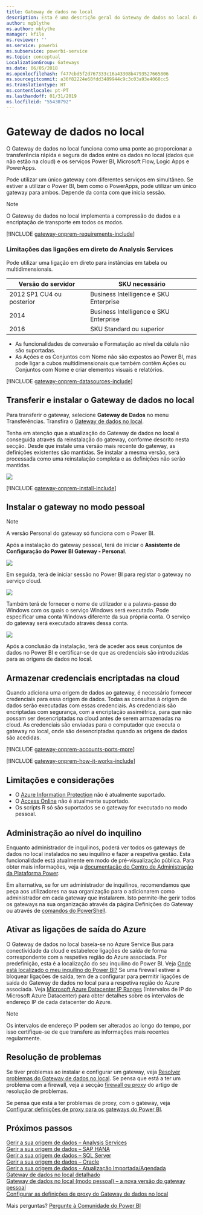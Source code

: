 ```yaml
---
title: Gateway de dados no local
description: Esta é uma descrição geral do Gateway de dados no local do Power BI. Pode utilizar este gateway para trabalhar com origens de dados de DirectQuery. Também pode utilizar este gateway para atualizar os conjuntos de dados na cloud com dados no local.
author: mgblythe
ms.author: mblythe
manager: kfile
ms.reviewer: ''
ms.service: powerbi
ms.subservice: powerbi-service
ms.topic: conceptual
LocalizationGroup: Gateways
ms.date: 06/05/2018
ms.openlocfilehash: f477cbd5f2d767333c16a43308b4793527665806
ms.sourcegitcommit: a36f82224e68fdd3489944c9c3c03a93e4068cc5
ms.translationtype: HT
ms.contentlocale: pt-PT
ms.lasthandoff: 01/31/2019
ms.locfileid: "55430792"
---
```

# <a name="on-premises-data-gateway"></a>Gateway de dados no local

O Gateway de dados no local funciona como uma ponte ao proporcionar a transferência rápida e segura de dados entre os dados no local (dados que não estão na cloud) e os serviços Power BI, Microsoft Flow, Logic Apps e PowerApps.

Pode utilizar um único gateway com diferentes serviços em simultâneo. Se estiver a utilizar o Power BI, bem como o PowerApps, pode utilizar um único gateway para ambos. Depende da conta com que inicia sessão.

> [!NOTE]
> O Gateway de dados no local implementa a compressão de dados e a encriptação de transporte em todos os modos.

<!-- Shared Requirements Include -->
[!INCLUDE [gateway-onprem-requirements-include](./includes/gateway-onprem-requirements-include.md)]

### <a name="limitations-of-analysis-services-live-connections"></a>Limitações das ligações em direto do Analysis Services

Pode utilizar uma ligação em direto para instâncias em tabela ou multidimensionais.

| **Versão do servidor** | **SKU necessário** |
| --- | --- |
| 2012 SP1 CU4 ou posterior |Business Intelligence e SKU Enterprise |
| 2014 |Business Intelligence e SKU Enterprise |
| 2016 |SKU Standard ou superior |

* As funcionalidades de conversão e Formatação ao nível da célula não são suportadas.
* As Ações e os Conjuntos com Nome não são expostos ao Power BI, mas pode ligar a cubos multidimensionais que também contêm Ações ou Conjuntos com Nome e criar elementos visuais e relatórios.

<!-- Shared Install steps Include -->
[!INCLUDE [gateway-onprem-datasources-include](./includes/gateway-onprem-datasources-include.md)]

## <a name="download-and-install-the-on-premises-data-gateway"></a>Transferir e instalar o Gateway de dados no local

Para transferir o gateway, selecione **Gateway de Dados** no menu Transferências. Transfira o [Gateway de dados no local](http://go.microsoft.com/fwlink/?LinkID=820925).

Tenha em atenção que a atualização do Gateway de dados no local é conseguida através da reinstalação do gateway, conforme descrito nesta secção. Desde que instale uma versão mais recente do gateway, as definições existentes são mantidas. Se instalar a mesma versão, será processada como uma reinstalação completa e as definições não serão mantidas.

![](media/service-gateway-onprem/powerbi-download-data-gateway.png)

<!-- Shared Install steps Include -->
[!INCLUDE [gateway-onprem-install-include](./includes/gateway-onprem-install-include.md)]

## <a name="install-the-gateway-in-personal-mode"></a>Instalar o gateway no modo pessoal

> [!NOTE]
> A versão Personal do gateway só funciona com o Power BI.

Após a instalação do gateway pessoal, terá de iniciar o **Assistente de Configuração do Power BI Gateway - Personal**.

![](media/service-gateway-onprem/personal-gateway-launch-configuration.png)

Em seguida, terá de iniciar sessão no Power BI para registar o gateway no serviço cloud.

![](media/service-gateway-onprem/personal-gateway-signin.png)

Também terá de fornecer o nome de utilizador e a palavra-passe do Windows com os quais o serviço Windows será executado. Pode especificar uma conta Windows diferente da sua própria conta. O serviço do gateway será executado através dessa conta.

![](media/service-gateway-onprem/personal-gateway-windows-service.png)

Após a conclusão da instalação, terá de aceder aos seus conjuntos de dados no Power BI e certificar-se de que as credenciais são introduzidas para as origens de dados no local.

<a name="credentials"></a>

## <a name="storing-encrypted-credentials-in-the-cloud"></a>Armazenar credenciais encriptadas na cloud

Quando adiciona uma origem de dados ao gateway, é necessário fornecer credenciais para essa origem de dados. Todas as consultas à origem de dados serão executadas com essas credenciais. As credenciais são encriptadas com segurança, com a encriptação assimétrica, para que não possam ser desencriptadas na cloud antes de serem armazenadas na cloud. As credenciais são enviadas para o computador que executa o gateway no local, onde são desencriptadas quando as origens de dados são acedidas.

<!-- Account and Port information -->
[!INCLUDE [gateway-onprem-accounts-ports-more](./includes/gateway-onprem-accounts-ports-more.md)]

<!-- How the gateway works -->
[!INCLUDE [gateway-onprem-how-it-works-include](./includes/gateway-onprem-how-it-works-include.md)]

## <a name="limitations-and-considerations"></a>Limitações e considerações

* O [Azure Information Protection](https://docs.microsoft.com/microsoft-365/enterprise/protect-files-with-aip
) não é atualmente suportado.
* O [Access Online](https://products.office.com/access) não é atualmente suportado.
* Os scripts R só são suportados se o gateway for executado no modo pessoal.

## <a name="tenant-level-administration"></a>Administração ao nível do inquilino

Enquanto administrador de inquilinos, poderá ver todos os gateways de dados no local instalados no seu inquilino e fazer a respetiva gestão. Esta funcionalidade está atualmente em modo de pré-visualização pública. Para obter mais informações, veja a [documentação do Centro de Administração da Plataforma Power](/power-platform/admin/onpremises-data-gateway-management).

Em alternativa, se for um administrador de inquilinos, recomendamos que peça aos utilizadores na sua organização para o adicionarem como administrador em cada gateway que instalarem. Isto permite-lhe gerir todos os gateways na sua organização através da página Definições do Gateway ou através de [comandos do PowerShell](service-gateway-high-availability-clusters.md#powershell-support-for-gateway-clusters). 

## <a name="enabling-outbound-azure-connections"></a>Ativar as ligações de saída do Azure

O Gateway de dados no local baseia-se no Azure Service Bus para conectividade da cloud e estabelece ligações de saída de forma correspondente com a respetiva região do Azure associada. Por predefinição, esta é a localização do seu inquilino do Power BI. Veja [Onde está localizado o meu inquilino do Power BI?](https://powerbi.microsoft.com/documentation/powerbi-admin-where-is-my-tenant-located/)
Se uma firewall estiver a bloquear ligações de saída, tem de a configurar para permitir ligações de saída do Gateway de dados no local para a respetiva região do Azure associada. Veja [Microsoft Azure Datacenter IP Ranges](https://www.microsoft.com/download/details.aspx?id=41653) (Intervalos de IP do Microsoft Azure Datacenter) para obter detalhes sobre os intervalos de endereço IP de cada datacenter do Azure.
> [!NOTE]
> Os intervalos de endereço IP podem ser alterados ao longo do tempo, por isso certifique-se de que transfere as informações mais recentes regularmente. 

## <a name="troubleshooting"></a>Resolução de problemas

Se tiver problemas ao instalar e configurar um gateway, veja [Resolver problemas do Gateway de dados no local](service-gateway-onprem-tshoot.md). Se pensa que está a ter um problema com a firewall, veja a secção [firewall ou proxy](service-gateway-onprem-tshoot.md#firewall-or-proxy) do artigo de resolução de problemas.

Se pensa que está a ter problemas de proxy, com o gateway, veja [Configurar definições de proxy para os gateways do Power BI](service-gateway-proxy.md).

## <a name="next-steps"></a>Próximos passos

[Gerir a sua origem de dados – Analysis Services](service-gateway-enterprise-manage-ssas.md)  
[Gerir a sua origem de dados – SAP HANA](service-gateway-enterprise-manage-sap.md)  
[Gerir a sua origem de dados – SQL Server](service-gateway-enterprise-manage-sql.md)  
[Gerir a sua origem de dados – Oracle](service-gateway-onprem-manage-oracle.md)  
[Gerir a sua origem de dados - Atualização Importada/Agendada](service-gateway-enterprise-manage-scheduled-refresh.md)  
[Gateway de dados no local detalhado](service-gateway-onprem-indepth.md)  
[Gateway de dados no local (modo pessoal) – a nova versão do gateway pessoal](service-gateway-personal-mode.md)  
[Configurar as definições de proxy do Gateway de dados no local](service-gateway-proxy.md)  

Mais perguntas? [Pergunte à Comunidade do Power BI](http://community.powerbi.com/)
